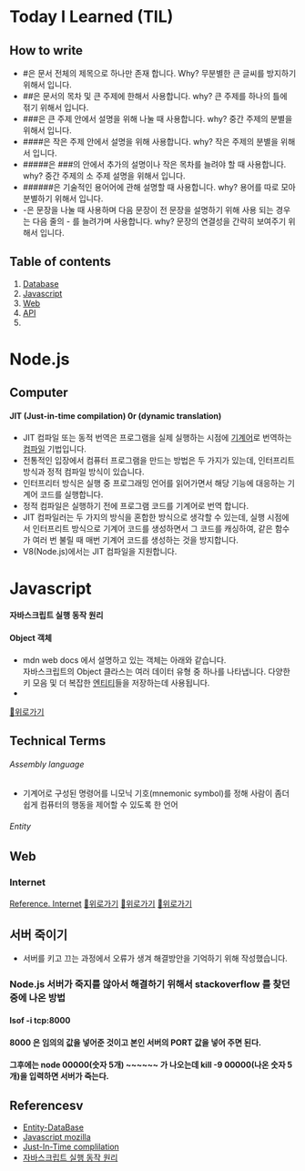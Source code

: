 # Today I Learned (TIL)

## How to write

- #은 문서 전체의 제목으로 하나만 존재 합니다. Why? 무분별한 큰 글씨를 방지하기 위해서 입니다.
- ##은 문서의 목차 및 큰 주제에 한해서 사용합니다. why? 큰 주제를 하나의 틀에 젂기 위해서 입니다.
- ###은 큰 주제 안에서 설명을 위해 나눌 때 사용합니다. why? 중간 주제의 분별을 위해서 입니다.
- ####은 작은 주제 안에서 설명을 위해 사용합니다. why? 작은 주제의 분별을 위해서 입니다.
- #####은 ###의 안에서 추가의 설명이나 작은 목차를 늘려야 할 때 사용합니다. why? 중간 주제의 소 주제 설명을 위해서 입니다.
- ######은 기술적인 용어어에 관해 설명할 때 사용합니다. why? 용어를 따로 모아 분별하기 위해서 입니다.
- -은 문장을 나눌 때 사용하며 다음 문장이 전 문장을 설명하기 위해 사용 되는 경우는 다음 줄의 - 를 늘려가며 사용합니다. why? 문장의 연결성을 간략히 보여주기 위해서 입니다.

## Table of contents

1. [Database](https://github.com/IgnacioSEO/TIL#database)
1. [Javascript](https://github.com/IgnacioSEO/TIL#javascript)
1. [Web](https://github.com/IgnacioSEO/TIL#web)
1. [API](https://github.com/IgnacioSEO/TIL#api)
1.

# Node.js

## Computer

#### JIT (Just-in-time compilation) 0r (dynamic translation)

- JIT 컴파일 또는 동적 번역은 프로그램을 실제 실행하는 시점에 [기계어]()로 번역하는 [컴파일]() 기법입니다.
- 전통적인 입장에서 컴퓨터 프로그램을 만드는 방법은 두 가지가 있는데, 인터프리트 방식과 정적 컴파일 방식이 있습니다.
- 인터프리터 방식은 실행 중 프로그래밍 언어를 읽어가면서 해당 기능에 대응하는 기계어 코드를 실행합니다.
- 정적 컴파일은 실행하기 전에 프로그램 코드를 기계어로 번역 합니다.
- JIT 컴파일러는 두 가지의 방식을 혼합한 방식으로 생각할 수 있는데, 실행 시점에서 인터프리트 방식으로 기계어 코드를 생성하면서 그 코드를 캐싱하여, 같은 함수가 여러 번 불릴 때 매번 기계어 코드를 생성하는 것을 방지합니다.
- V8(Node.js)에서는 JIT 컴파일을 지원합니다.

# Javascript

#### 자바스크립트 실행 동작 원리

#### Object 객체

- mdn web docs 에서 설명하고 있는 객체는 아래와 같습니다. <br/>
  자바스크립트의 Object 클라스는 여러 데이터 유형 중 하나를 나타냅니다. 다양한 키 모음 및 더 복잡한 [엔티티](https://github.com/IgnacioSEO/TIL#entity)들을 저장하는데 사용됩니다.
-

[🔼위로가기](https://github.com/IgnacioSEO/TIL#today-i-learned-til)

## Technical Terms

###### Assembly language

- 기계어로 구성된 명령어를 니모닉 기호(mnemonic symbol)를 정해 사람이 좀더 쉽게 컴퓨터의 행동을 제어할 수 있도록 한 언어

###### Entity

## Web

### Internet

[Reference. Internet](https://study.wecode.co.kr/session/content/283)
[🔼위로가기](https://github.com/IgnacioSEO/TIL#today-i-learned-til)
[🔼위로가기](https://github.com/IgnacioSEO/TIL#today-i-learned-til)
[🔼위로가기](https://github.com/IgnacioSEO/TIL#today-i-learned-til)

## 서버 죽이기

- 서버를 키고 끄는 과정에서 오류가 생겨 해결방안을 기억하기 위해 작성했습니다.

### Node.js 서버가 죽지를 않아서 해결하기 위해서 stackoverflow 를 찾던 중에 나온 방법

#### lsof -i tcp:8000

#### 8000 은 임의의 값을 넣어준 것이고 본인 서버의 PORT 값을 넣어 주면 된다.

#### 그후에는 node 00000(숫자 5개) ~~~~~~ 가 나오는데 kill -9 00000(나온 숫자 5개)을 입력하면 서버가 죽는다.

## Referencesv

- [Entity-DataBase](https://rh-cp.tistory.com/78)
- [Javascript mozilla](https://developer.mozilla.org/ko/docs/Web/JavaScript)
- [Just-In-Time complilation](https://ko.wikipedia.org/wiki/JIT_%EC%BB%B4%ED%8C%8C%EC%9D%BC)
- [자바스크립트 실행 동작 원리](https://curryyou.tistory.com/237)
